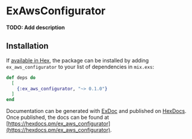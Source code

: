 # ExAwsConfigurator

**TODO: Add description**

## Installation

If [available in Hex](https://hex.pm/docs/publish), the package can be installed
by adding `ex_aws_configurator` to your list of dependencies in `mix.exs`:

```elixir
def deps do
  [
    {:ex_aws_configurator, "~> 0.1.0"}
  ]
end
```

Documentation can be generated with [ExDoc](https://github.com/elixir-lang/ex_doc)
and published on [HexDocs](https://hexdocs.pm). Once published, the docs can
be found at [https://hexdocs.pm/ex_aws_configurator](https://hexdocs.pm/ex_aws_configurator).
